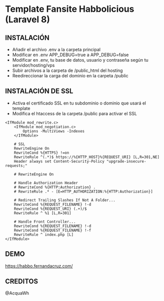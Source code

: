 # Template Fansite Habbolicious (Laravel 8)
## INSTALACIÓN
- Añadir el archivo .env a la carpeta principal
- Modificar en .env APP_DEBUG=true a APP_DEBUG=false
- Modificar en .env, tu base de datos, usuario y contraseña según tu servidor/hosting/vps
- Subir archivos a la carpeta de /public_html del hosting
- Reedireccionar la carga del dominio en la carpeta /public

## INSTALACIÓN DE SSL
- Activa el certificado SSL en tu subdominio o dominio que usará el template
- Modifica el htaccess de la carpeta /public para activar el SSL
```plain
<IfModule mod_rewrite.c>
    <IfModule mod_negotiation.c>
        Options -MultiViews -Indexes
    </IfModule>

    # SSL
    RewriteEngine On
    RewriteCond %{HTTPS} !=on
    RewriteRule ^(.*)$ https://%{HTTP_HOST}%{REQUEST_URI} [L,R=301,NE]
    Header always set Content-Security-Policy "upgrade-insecure-requests;"
    
    # RewriteEngine On

    # Handle Authorization Header
    # RewriteCond %{HTTP:Authorization} .
    # RewriteRule .* - [E=HTTP_AUTHORIZATION:%{HTTP:Authorization}]

    # Redirect Trailing Slashes If Not A Folder...
    RewriteCond %{REQUEST_FILENAME} !-d
    RewriteCond %{REQUEST_URI} (.+)/$
    RewriteRule ^ %1 [L,R=301]

    # Handle Front Controller...
    RewriteCond %{REQUEST_FILENAME} !-d
    RewriteCond %{REQUEST_FILENAME} !-f
    RewriteRule ^ index.php [L]
</IfModule>
```
## DEMO
https://habbo.fernandacruz.com/

## CREDITOS
@AcquaWh
